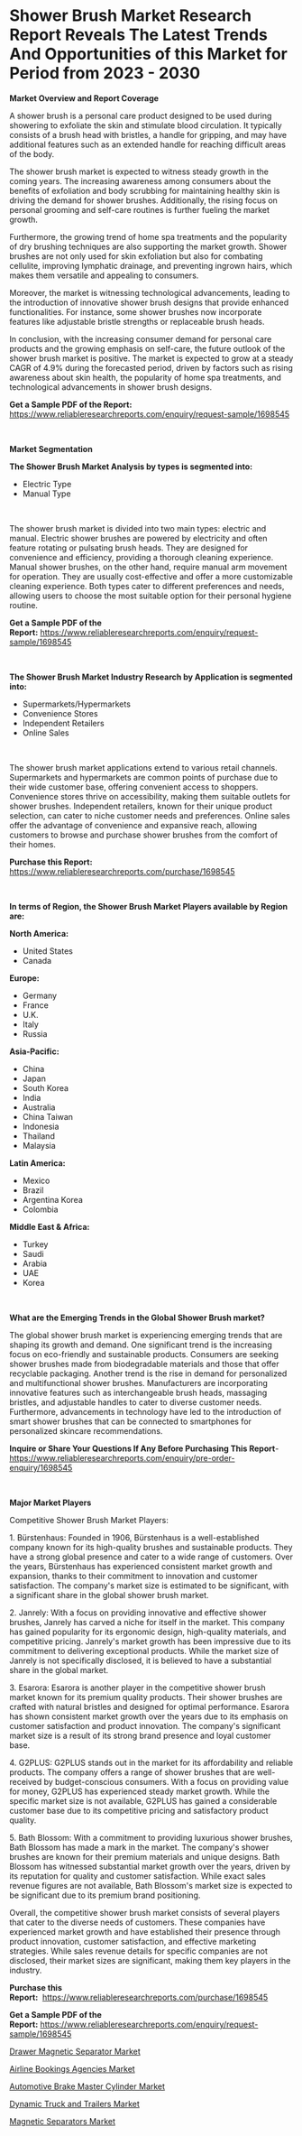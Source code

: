 <p><h1>Shower Brush Market Research Report Reveals The Latest Trends And Opportunities of this Market for Period from 2023 - 2030</h1></p><p><strong>Market Overview and Report Coverage</strong></p>
<p><p>A shower brush is a personal care product designed to be used during showering to exfoliate the skin and stimulate blood circulation. It typically consists of a brush head with bristles, a handle for gripping, and may have additional features such as an extended handle for reaching difficult areas of the body.</p><p>The shower brush market is expected to witness steady growth in the coming years. The increasing awareness among consumers about the benefits of exfoliation and body scrubbing for maintaining healthy skin is driving the demand for shower brushes. Additionally, the rising focus on personal grooming and self-care routines is further fueling the market growth.</p><p>Furthermore, the growing trend of home spa treatments and the popularity of dry brushing techniques are also supporting the market growth. Shower brushes are not only used for skin exfoliation but also for combating cellulite, improving lymphatic drainage, and preventing ingrown hairs, which makes them versatile and appealing to consumers.</p><p>Moreover, the market is witnessing technological advancements, leading to the introduction of innovative shower brush designs that provide enhanced functionalities. For instance, some shower brushes now incorporate features like adjustable bristle strengths or replaceable brush heads.</p><p>In conclusion, with the increasing consumer demand for personal care products and the growing emphasis on self-care, the future outlook of the shower brush market is positive. The market is expected to grow at a steady CAGR of 4.9% during the forecasted period, driven by factors such as rising awareness about skin health, the popularity of home spa treatments, and technological advancements in shower brush designs.</p></p>
<p><strong>Get a Sample PDF of the Report:</strong> <a href="https://www.reliableresearchreports.com/enquiry/request-sample/1698545">https://www.reliableresearchreports.com/enquiry/request-sample/1698545</a></p>
<p>&nbsp;</p>
<p><strong>Market Segmentation</strong></p>
<p><strong>The Shower Brush Market Analysis by types is segmented into:</strong></p>
<p><ul><li>Electric Type</li><li>Manual Type</li></ul></p>
<p>&nbsp;</p>
<p><p>The shower brush market is divided into two main types: electric and manual. Electric shower brushes are powered by electricity and often feature rotating or pulsating brush heads. They are designed for convenience and efficiency, providing a thorough cleaning experience. Manual shower brushes, on the other hand, require manual arm movement for operation. They are usually cost-effective and offer a more customizable cleaning experience. Both types cater to different preferences and needs, allowing users to choose the most suitable option for their personal hygiene routine.</p></p>
<p><strong>Get a Sample PDF of the Report:</strong>&nbsp;<a href="https://www.reliableresearchreports.com/enquiry/request-sample/1698545">https://www.reliableresearchreports.com/enquiry/request-sample/1698545</a></p>
<p>&nbsp;</p>
<p><strong>The Shower Brush Market Industry Research by Application is segmented into:</strong></p>
<p><ul><li>Supermarkets/Hypermarkets</li><li>Convenience Stores</li><li>Independent Retailers</li><li>Online Sales</li></ul></p>
<p>&nbsp;</p>
<p><p>The shower brush market applications extend to various retail channels. Supermarkets and hypermarkets are common points of purchase due to their wide customer base, offering convenient access to shoppers. Convenience stores thrive on accessibility, making them suitable outlets for shower brushes. Independent retailers, known for their unique product selection, can cater to niche customer needs and preferences. Online sales offer the advantage of convenience and expansive reach, allowing customers to browse and purchase shower brushes from the comfort of their homes.</p></p>
<p><strong>Purchase this Report:</strong>&nbsp; <a href="https://www.reliableresearchreports.com/purchase/1698545">https://www.reliableresearchreports.com/purchase/1698545</a></p>
<p>&nbsp;</p>
<p><strong>In terms of Region, the Shower Brush Market Players available by Region are:</strong></p>
<p>
    <p> <strong> North America: </strong>
        <ul>
            <li>United States</li>
            <li>Canada</li>
        </ul>
        </p> 
    <p> <strong> Europe: </strong>
        <ul>
            <li>Germany</li>
            <li>France</li>
            <li>U.K.</li>
            <li>Italy</li>
            <li>Russia</li>
        </ul>
        </p> 
    <p> <strong> Asia-Pacific: </strong>
        <ul>
            <li>China</li>
            <li>Japan</li>
            <li>South Korea</li>
            <li>India</li>
            <li>Australia</li>
            <li>China Taiwan</li>
            <li>Indonesia</li>
            <li>Thailand</li>
            <li>Malaysia</li>
        </ul>
        </p> 
    <p> <strong> Latin America: </strong>
        <ul>
            <li>Mexico</li>
            <li>Brazil</li>
            <li>Argentina Korea</li>
            <li>Colombia</li>
        </ul>
        </p> 
    <p> <strong> Middle East & Africa: </strong>
        <ul>
            <li>Turkey</li>
            <li>Saudi</li>
            <li>Arabia</li>
            <li>UAE</li>
            <li>Korea</li>
        </ul>
    </p>
    </p>
<p>&nbsp;</p>
<p><strong>What are the Emerging Trends in the Global Shower Brush market?</strong></p>
<p><p>The global shower brush market is experiencing emerging trends that are shaping its growth and demand. One significant trend is the increasing focus on eco-friendly and sustainable products. Consumers are seeking shower brushes made from biodegradable materials and those that offer recyclable packaging. Another trend is the rise in demand for personalized and multifunctional shower brushes. Manufacturers are incorporating innovative features such as interchangeable brush heads, massaging bristles, and adjustable handles to cater to diverse customer needs. Furthermore, advancements in technology have led to the introduction of smart shower brushes that can be connected to smartphones for personalized skincare recommendations.</p></p>
<p><strong>Inquire or Share Your Questions If Any Before Purchasing This Report</strong>- <a href="https://www.reliableresearchreports.com/enquiry/pre-order-enquiry/1698545">https://www.reliableresearchreports.com/enquiry/pre-order-enquiry/1698545</a></p>
<p>&nbsp;</p>
<p><strong>Major Market Players</strong></p>
<p><p>Competitive Shower Brush Market Players:</p><p>1. Bürstenhaus: Founded in 1906, Bürstenhaus is a well-established company known for its high-quality brushes and sustainable products. They have a strong global presence and cater to a wide range of customers. Over the years, Bürstenhaus has experienced consistent market growth and expansion, thanks to their commitment to innovation and customer satisfaction. The company's market size is estimated to be significant, with a significant share in the global shower brush market.</p><p>2. Janrely: With a focus on providing innovative and effective shower brushes, Janrely has carved a niche for itself in the market. This company has gained popularity for its ergonomic design, high-quality materials, and competitive pricing. Janrely's market growth has been impressive due to its commitment to delivering exceptional products. While the market size of Janrely is not specifically disclosed, it is believed to have a substantial share in the global market.</p><p>3. Esarora: Esarora is another player in the competitive shower brush market known for its premium quality products. Their shower brushes are crafted with natural bristles and designed for optimal performance. Esarora has shown consistent market growth over the years due to its emphasis on customer satisfaction and product innovation. The company's significant market size is a result of its strong brand presence and loyal customer base.</p><p>4. G2PLUS: G2PLUS stands out in the market for its affordability and reliable products. The company offers a range of shower brushes that are well-received by budget-conscious consumers. With a focus on providing value for money, G2PLUS has experienced steady market growth. While the specific market size is not available, G2PLUS has gained a considerable customer base due to its competitive pricing and satisfactory product quality.</p><p>5. Bath Blossom: With a commitment to providing luxurious shower brushes, Bath Blossom has made a mark in the market. The company's shower brushes are known for their premium materials and unique designs. Bath Blossom has witnessed substantial market growth over the years, driven by its reputation for quality and customer satisfaction. While exact sales revenue figures are not available, Bath Blossom's market size is expected to be significant due to its premium brand positioning.</p><p>Overall, the competitive shower brush market consists of several players that cater to the diverse needs of customers. These companies have experienced market growth and have established their presence through product innovation, customer satisfaction, and effective marketing strategies. While sales revenue details for specific companies are not disclosed, their market sizes are significant, making them key players in the industry.</p></p>
<p><strong>Purchase this Report:</strong>&nbsp;&nbsp;<a href="https://www.reliableresearchreports.com/purchase/1698545">https://www.reliableresearchreports.com/purchase/1698545</a></p>
<p></p>
<p><strong>Get a Sample PDF of the Report:</strong>&nbsp;<a href="https://www.reliableresearchreports.com/enquiry/request-sample/1698545">https://www.reliableresearchreports.com/enquiry/request-sample/1698545</a></p>
<p><p><a href="https://github.com/JameTravis/Market-Research-Report-List-2/blob/main/drawer-magnetic-separator-market.md">Drawer Magnetic Separator Market</a></p><p><a href="https://medium.com/@grayceyundt1913/airline-bookings-agencies-market-share-evolution-and-market-growth-trends-2023-2030-926cd106f62c">Airline Bookings Agencies Market</a></p><p><a href="https://www.linkedin.com/pulse/automotive-brake-master-cylinder-market-insights-players-forecast-djxde/">Automotive Brake Master Cylinder Market</a></p><p><a href="https://www.linkedin.com/pulse/dynamic-truck-trailers-market-insights-players-forecast-till-klbbe/">Dynamic Truck and Trailers Market</a></p><p><a href="https://github.com/kartikreportprime/Market-Research-Report-List-1/blob/main/magnetic-separators-market.md">Magnetic Separators Market</a></p></p>
